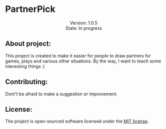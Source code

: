 # PartnerPick
<p align="center">
    <span>Version: 1.0.5</span>
    <br>
    <span>State: In progress</span>
</p>

## About project:

This project is created to make it easier for people to draw partners for games, plays and various other situations.
By the way, I want to teach some interesting things :)


## Contributing:

Dont't be afraid to make a suggestion or improvement.

## License:

The project is open-sourced software licensed under the [MIT license](https://opensource.org/licenses/MIT).
